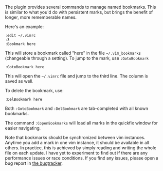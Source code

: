 The plugin provides several commands to manage named bookmarks. This is
similar to what you'd do with persistent marks, but brings the benefit of
longer, more rememberable names.

Here's an example:

``` vim
:edit ~/.vimrc
:3
:Bookmark here
```

This will store a bookmark called "here" in the file `~/.vim_bookmarks` (changeable through a setting). To jump to the mark, use `:GotoBookmark`

``` vim
:GotoBookmark here
```

This will open the `~/.vimrc` file and jump to the third line. The column is saved as well.

To delete the bookmark, use:

``` vim
:DelBookmark here
```

Both `:GotoBookmark` and `:DelBookmark` are tab-completed with all known bookmarks.

The command `:CopenBookmarks` will load all marks in the quickfix window for easier navigating.

Note that bookmarks should be synchronized between vim instances. Anytime you add a mark in one vim instance, it should be available in all others. In practice, this is achieved by simply reading and writing the whole file on each update. I have yet to experiment to find out if there are any performance issues or race conditions. If you find any issues, please open a bug report in [the bugtracker](https://github.com/AndrewRadev/simple_bookmarks.vim/issues).
